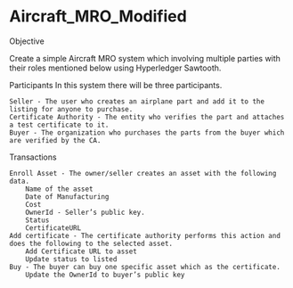 # Aircraft_MRO_Modified
Objective

Create a simple Aircraft MRO system which involving multiple parties with their roles mentioned below using Hyperledger Sawtooth.

Participants
In this system there will be three participants.

    Seller - The user who creates an airplane part and add it to the listing for anyone to purchase.
    Certificate Authority - The entity who verifies the part and attaches a test certificate to it.
    Buyer - The organization who purchases the parts from the buyer which are verified by the CA.

Transactions

    Enroll Asset - The owner/seller creates an asset with the following data.
        Name of the asset
        Date of Manufacturing
        Cost
        OwnerId - Seller’s public key.
        Status
        CertificateURL
    Add certificate - The certificate authority performs this action and does the following to the selected asset.
        Add Certificate URL to asset
        Update status to listed
    Buy - The buyer can buy one specific asset which as the certificate.
        Update the OwnerId to buyer’s public key

